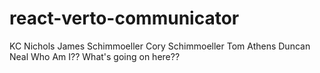 # react-verto-communicator
 KC Nichols
James Schimmoeller
Cory Schimmoeller
Tom Athens
Duncan Neal
Who Am I??
What's going on here??
